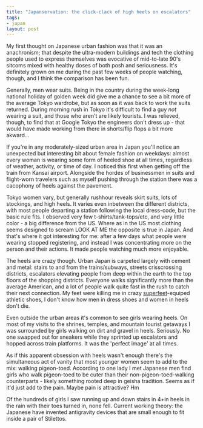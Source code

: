 ```yaml
---
title: "Japanservation: the click-clack of high heels on escalators"
tags:
- japan
layout: post
---
```

My first thought on Japanese urban fashion was that it was an anachronism;
that despite the ultra-modern buildings and tech the clothing people used to
express themselves was evocative of mid-to-late 90's sitcoms mixed with
healthy doses of both posh and seriousness. It's definitely grown on me during
the past few weeks of people watching, though, and I think the comparison has
been fun.

Generally, men wear suits. Being in the country during the week-long national
holiday of golden week did give me a chance to see a bit more of the average
Tokyo wardrobe, but as soon as it was back to work the suits returned. During
morning rush in Tokyo it's difficult to find a guy *not* wearing a suit, and
those who aren't are likely tourists. I was relieved, though, to find that at
Google Tokyo the engineers don't dress up - that would have made working from
there in shorts/flip flops a bit more akward...

If you're in any moderately-sized urban area in Japan you'll notice an
unexpected but interesting bit about female fashion on weekdays: almost every
woman is wearing some form of heeled shoe at all times, regardless of weather,
activity, or time of day. I noticed this first when getting off the train from
Kansai airport. Alongside the hordes of businessmen in suits and flight-worn
travelers such as myself pushing through the station there was a cacophony of
heels against the pavement.

Tokyo women vary, but generally rushhour reveals skirt suits, lots of
stockings, and high heels. It varies even inbetween the different districts,
with most people departing a station following the local dress-code, but the
basic rule fits. I observed very few t-shirts/tank-tops/etc, and very little
color - a big difference from the US. Where as in the US most clothing seems
designed to scream LOOK AT ME the opposite is true in Japan. And that's where
it got interesting for me: after a few days what people were wearing stopped
registering, and instead I was concentrating more on the person and their
actions. It made people watching much more enjoyable.

The heels are crazy though. Urban Japan is carpeted largely with cement and
metal: stairs to and from the trains/subways, streets crisscrossing districts,
escalators elevating people from deep within the earth to the top floors of
the shopping districts. Everyone walks significantly more than the average
American, and a lot of people walk quite fast in the rush to catch their next
connection. My feet were killing me in crazy
[superfeet](http://www.superfeet.com/)-equiped athletic shoes, I don't know
how men in dress shoes and women in heels don't die.

Even outside the urban areas it's common to see girls wearing heels. On most
of my visits to the shrines, temples, and mountain tourist getaways I was
surrounded by girls walking on dirt and gravel in heels. Seriously. No one
swapped out for sneakers while they sprinted up escalators and hopped across
train platforms. It was the 'perfect image' at all times.

As if this apparent obsession with heels wasn't enough there's the
simultaneous act of vanity that most younger women seem to add to the mix:
walking pigeon-toed. According to one lady I met Japanese men find girls who
walk pigeon-toed to be cuter than their non-pigeon-toed-walking counterparts -
likely something rooted deep in geisha tradition. Seems as if it'd just add to
the pain. Maybe pain is attractive? Hm

Of the hundreds of girls I saw running up and down stairs in 4+in heels in the
rain with their toes turned in, none fell. Current working theory: the
Japanese have invented antigravity devices that are small enough to fit inside
a pair of Stilettos.

